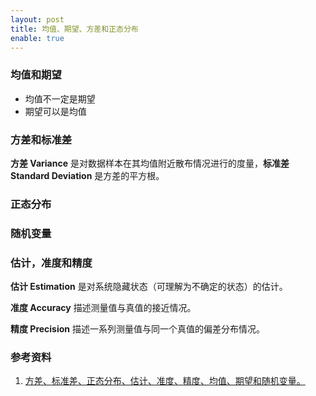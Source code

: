 ```yaml
---
layout: post
title: 均值、期望、方差和正态分布
enable: true
---
```


### 均值和期望

- 均值不一定是期望
- 期望可以是均值

### 方差和标准差

**方差 Variance** 是对数据样本在其均值附近散布情况进行的度量，**标准差 Standard Deviation** 是方差的平方根。

### 正态分布

### 随机变量

### 估计，准度和精度

**估计 Estimation** 是对系统隐藏状态（可理解为不确定的状态）的估计。

**准度 Accuracy** 描述测量值与真值的接近情况。

**精度 Precision** 描述一系列测量值与同一个真值的偏差分布情况。

### 参考资料
1. [方差、标准差、正态分布、估计、准度、精度、均值、期望和随机变量。](https://www.kalmanfilter.net/CN/background_cn.html)